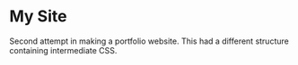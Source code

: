 # My Site
 Second attempt in making a portfolio website.
 This had a different structure containing intermediate CSS.
